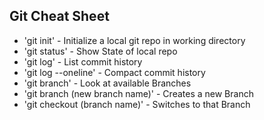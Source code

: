 ## Git Cheat Sheet

* 'git init' - Initialize a local git repo in working    directory
* 'git status' - Show State of local repo
* 'git log' - List commit history
* 'git log --oneline' - Compact commit history
* 'git branch' - Look at available Branches
* 'git branch (new branch name)' - Creates a new Branch
* 'git checkout (branch name)' - Switches to that Branch
